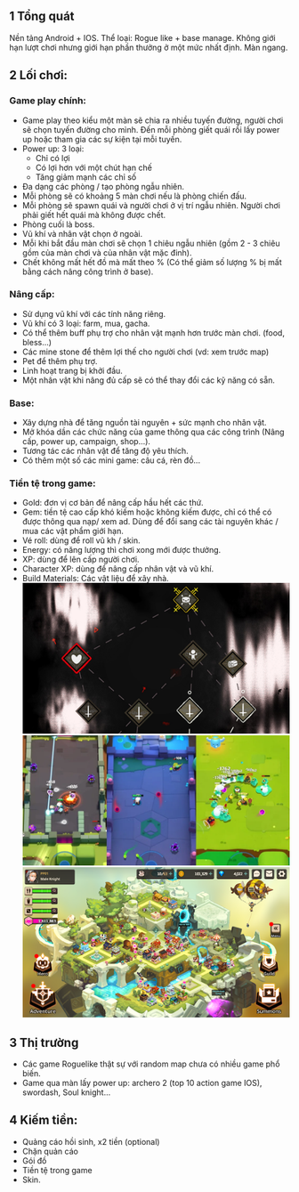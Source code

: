 ## 1 Tổng quát
Nền tảng Android + IOS.
Thể loại: Rogue like + base manage.
Không giới hạn lượt chơi nhưng giới hạn phần thưởng ở một mức nhất định.
Màn ngang.
## 2 Lối chơi:
### Game play chính:
- Game play theo kiểu một màn sẽ chia ra nhiều tuyến đường, người chơi sẽ chọn tuyến đường cho mình. Đến mỗi phòng giết quái rồi lấy power up hoặc tham gia các sự kiện tại mỗi tuyến.
- Power up: 3 loại: 
	+ Chỉ có lợi
	+ Có lợi hơn với một chút hạn chế
	+ Tăng giảm mạnh các chỉ số
- Đa dạng các phòng / tạo phòng ngẫu nhiên. 
- Mỗi phòng sẽ có khoảng 5 màn chơi nếu là phòng chiến đấu.
- Mỗi phòng sẽ spawn quái và người chơi ở vị trí ngẫu nhiên. Người chơi phải giết hết quái mà không được chết.
- Phòng cuối là boss.
- Vũ khí và nhân vật chọn ở ngoài.
- Mỗi khi bắt đầu màn chơi sẽ chọn 1 chiêu ngẫu nhiên (gồm 2 - 3 chiêu gồm của màn chơi và của nhân vật mặc đinh).
- Chết không mất hết đồ mà mất theo % (Có thể giảm số lượng % bị mất bằng cách nâng công trình ở base).
### Nâng cấp:
- Sử dụng vũ khí với các tính năng riêng.
- Vũ khí có 3 loại: farm, mua, gacha.
- Có thể thêm buff phụ trợ cho nhân vật mạnh hơn trước màn chơi. (food, bless...)
- Các mine stone để thêm lợi thế cho người chơi (vd: xem trước map)
- Pet để thêm phụ trợ.
- Linh hoạt trang bị khởi đầu.
- Một nhân vật khi nâng đủ cấp sẽ có thể thay đổi các kỹ năng có sẵn.
### Base:
- Xây dựng nhà để tăng nguồn tài nguyên + sức mạnh cho nhân vật.
- Mở khóa dần các chức năng của game thông qua các công trình (Nâng cấp, power up, campaign, shop...).
- Tương tác các nhân vật để tăng độ yêu thích.
- Có thêm một số các mini game: câu cá, rèn đồ...
### Tiền tệ trong game:
- Gold: đơn vị cơ bản để nâng cấp hầu hết các thứ.
- Gem: tiền tệ cao cấp khó kiếm hoặc không kiếm được, chỉ có thể có được thông qua nạp/ xem ad. Dùng để đổi sang các tài nguyên khác / mua các vật phẩm giới hạn.
- Vé roll: dùng để roll vũ kh / skin.
- Energy: có năng lượng thì chơi xong mới được thưởng. 
- XP: dùng để lên cấp người chơi.
- Character XP: dùng để nâng cấp nhân vật và vũ khí.
- Build Materials: Các vật liệu để xây nhà.
![alt text](image-2.png)
![alt text](image.png)
![alt text](image-1.png)

## 3 Thị trường 
- Các game Roguelike thật sự với random map chưa có nhiều game phổ biến.
- Game qua màn lấy power up: archero 2 (top 10 action game IOS), swordash, Soul knight...
## 4 Kiếm tiền:
- Quảng cáo hồi sinh, x2 tiền (optional)
- Chặn quản cáo
- Gói đồ
- Tiền tệ trong game
- Skin.

 
